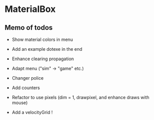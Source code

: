 # MaterialBox

## Memo of todos

- Show material colors in menu
- Add an example dotexe in the end
- Enhance clearing propagation
- Adapt menu ("sim" -> "game" etc.)
- Changer police
- Add counters
- Refactor to use pixels (dim = 1, drawpixel, and enhance draws with mouse)

- Add a velocityGrid !